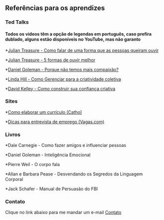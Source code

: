 ## Referências para os aprendizes

### Ted Talks
#### Todos os videos têm a opção de legendas em português, caso prefira dublado, alguns estão disponíveis no YouTube, mas não garanto

*[Julian Treasure - Como falar de uma forma que as pessoas queiram ouvir](https://www.ted.com/talks/julian_treasure_how_to_speak_so_that_people_want_to_listen)

*[Julian Treasure - 5 formas de ouvir melhor](https://www.ted.com/talks/julian_treasure_5_ways_to_listen_better)

*[Daniel Goleman - Porque não temos mais compaixão?](https://www.ted.com/talks/daniel_goleman_on_compassion)

*[Linda Hill - Como Gerenciar para a criatividade coletiva](https://www.ted.com/talks/linda_hill_how_to_manage_for_collective_creativity)

*[David Kelley - Como construir sua confiança criativa](https://www.ted.com/talks/david_kelley_how_to_build_your_creative_confidence)


### Sites

*[Como elaborar um currículo (Catho)](https://www.catho.com.br/carreira-sucesso/carreira/dicas-emprego/como-elaborar-um-bom-curriculo/)

*[Dicas para entrevista de emprego (Vagas.com)](https://www.vagas.com.br/profissoes/dicas/13-dicas-para-mandar-bem-na-entrevista-de-emprego/)


### Livros

*Dale Carnegie - Como fazer amigos e influenciar pessoas

*Daniel Goleman - Inteligência Emocional

*Pierre Weil - O corpo fala

*Allan e Barbara Pease - Desvendando os Segredos da Linguagem Corporal

*Jack Schafer - Manual de Persuasão do FBI

### Contato

Clique no link abaixo para me mandar um e-mail
[Contato](https://aemail.com/p6V)

